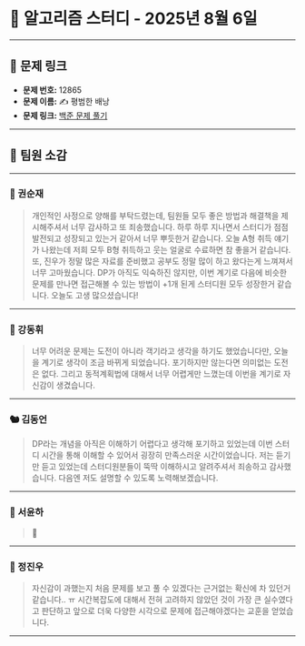 # 📘 알고리즘 스터디 - 2025년 8월 6일

---

## 🔗 문제 링크

- **문제 번호:** 12865
- **문제 이름:** ✍️ 평범한 배낭
- **문제 링크:** [백준 문제 풀기](https://www.acmicpc.net/problem/12865)

---

## 💬 팀원 소감

---

### 🐥 권순재

> 개인적인 사정으로 양해를 부탁드렸는데, 팀원들 모두 좋은 방법과 해결책을 제시해주셔서 너무 감사하고 또 죄송했습니다. 하루 하루 지나면서 스터디가 점점 발전되고 성장되고 있는거 같아서 너무 뿌듯한거 같습니다. 오늘 A형 취득 얘기가 나왔는데 저희 모두 B형 취득하고 웃는 얼굴로 수료하면 참 좋을거 같습니다. 또, 진우가 정말 많은 자료를 준비했고 공부도 정말 많이 하고 왔다는게 느껴져서 너무 고마웠습니다. DP가 아직도 익숙하진 않지만, 이번 계기로 다음에 비슷한 문제를 만나면 접근해볼 수 있는 방법이 +1개 된게 스터디원 모두 성장한거 같습니다.
오늘도 고생 많으셨습니다!
---

### 🐰 강동휘

> 너무 어려운 문제는 도전이 아니라 객기라고 생각을 하기도 했었습니다만, 오늘을 계기로 생각이 조금 바뀌게 되었습니다. 포기하지만 않는다면 의미없는 도전은 없다. 그리고 동적계획법에 대해서 너무 어렵게만 느꼈는데 이번을 계기로 자신감이 생겼습니다.
---

### 🐿️ 김동언

> DP라는 개념을 아직은 이해하기 어렵다고 생각해 포기하고 있었는데 이번 스터디 시간을 통해 이해할 수 있어서 굉장히 만족스러운 시간이었습니다. 저는 듣기만 듣고 있었는데 스터디원분들이 뚝딱 이해하시고 알려주셔서 죄송하고 감사했습니다. 다음엔 저도 설명할 수 있도록 노력해보겠습니다.

---

### 🦊 서윤하

> 🛫

---

### 🐳 정진우

> 자신감이 과했는지 처음 문제를 보고 풀 수 있겠다는 근거없는 확신에 차 있던거 같습니다.. ㅠ 시간복잡도에 대해서 전혀 고려하지 않았던 것이 가장 큰 실수였다고 판단하고 앞으로 더욱 다양한 시각으로 문제에 접근해야겠다는 교훈을 얻었습니다.

---

